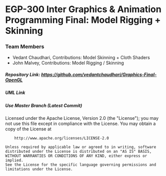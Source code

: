 # EGP-300 Inter Graphics & Animation Programming Final: Model Rigging + Skinning
### Team Members
* Vedant Chaudhari,
  Contributions: Model Skinning + Cloth Shaders
* John Malvey,
  Contributions: Model Rigging / Skinning
##### Repository Link: <https://github.com/vedantchaudhari/Graphics-Final-OpenGL>
##### UML Link
##### Use Master Branch (Latest Commit)

Licensed under the Apache License, Version 2.0 (the "License");
	you may not use this file except in compliance with the License.
	You may obtain a copy of the License at

		http://www.apache.org/licenses/LICENSE-2.0

	Unless required by applicable law or agreed to in writing, software
	distributed under the License is distributed on an "AS IS" BASIS,
	WITHOUT WARRANTIES OR CONDITIONS OF ANY KIND, either express or implied.
	See the License for the specific language governing permissions and
	limitations under the License.
